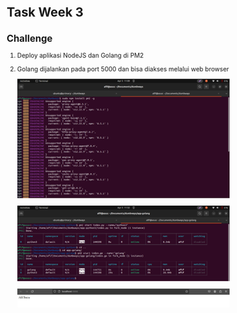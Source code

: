 # Task Week 3

## Challenge
1. Deploy aplikasi NodeJS dan Golang di PM2
2. Golang dijalankan pada port 5000 dan bisa diakses melalui web browser

   ![PM2 1](screenshots/23.png)

   ![PM2 2](screenshots/24.png)

   ![PM2 3](screenshots/25.png)
